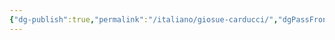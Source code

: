 ```yaml
---
{"dg-publish":true,"permalink":"/italiano/giosue-carducci/","dgPassFrontmatter":true,"created":"2024-12-31T14:06:28.927+01:00","updated":"2024-12-31T14:28:17.705+01:00"}
---
```


